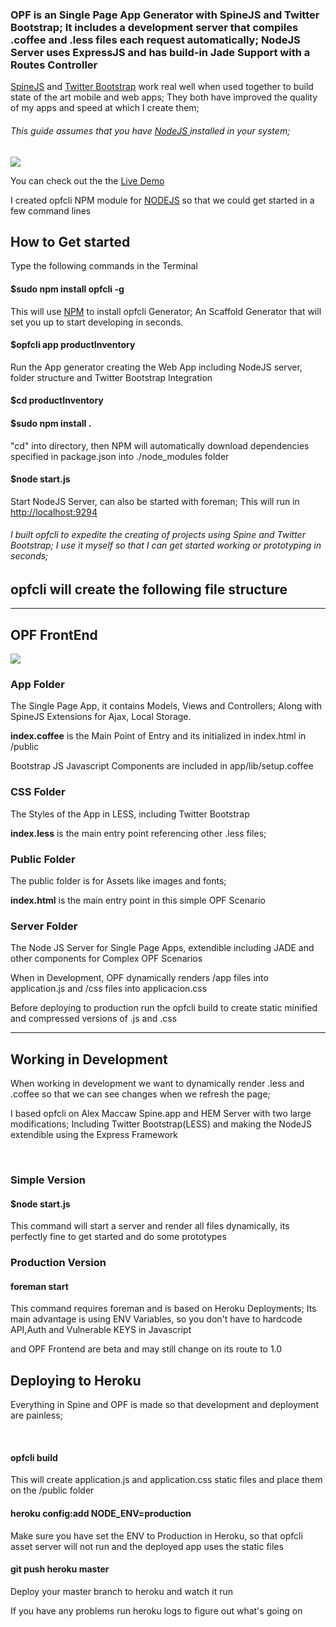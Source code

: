 <h3>OPF is an Single Page App Generator with SpineJS and Twitter Bootstrap; It includes a development server that compiles .coffee and .less files each request automatically; NodeJS Server uses ExpressJS and has build-in Jade Support with a Routes Controller</h3>


<div class="post">
  <p><a target="_blank" href="http://spinejs.com">SpineJS</a> and <a target="_blank" href="http://twitter.github.com/bootstrap/">Twitter Bootstrap</a> work real well when used together to build state of the art mobile and web apps; They both have improved the quality of my apps and speed at which I create them;</p><div class="alert alert-info"><h6>This guide assumes that you have <a target="_blank" href="http://www.nodejs.org"> NodeJS </a> installed in your system;</h6></div><img src="http://rodriguezartavia.com/images/sampleApp.png"><p class="center">You can check out the  the <a href="http://opfsample1.herokuapp.com/" target="_blank">Live Demo</a></p><div class="alert">I created opfcli NPM module for <a target="_blank" href="http://nodejs.org">NODEJS</a> so that we could get started in a few command lines</div><div class="well"><h2>How to Get started</h2><p>Type the following commands in the Terminal</p><h4>$sudo npm install opfcli -g</h4><p>This will use <a target="_blank" href="http://npmjs.org">NPM</a> to install opfcli Generator; An Scaffold Generator that will set you up to start developing in seconds.</p><h4>$opfcli app productInventory</h4><p>Run the App generator creating the Web App including NodeJS server, folder structure and Twitter Bootstrap Integration</p><h4>$cd productInventory</h4><h4>$sudo npm install .</h4><p>"cd" into directory, then NPM will automatically download dependencies specified in package.json into ./node_modules folder</p><h4>$node start.js</h4><p>Start NodeJS Server, can also be started with foreman; This will run in <a target="_blank" href="http://localhost:9294">http://localhost:9294</a></p><h6>I built opfcli to expedite the creating of projects using Spine and Twitter Bootstrap; I use it myself so that I can get started working or prototyping in seconds;</h6></div><h2>opfcli will create the following file structure</h2><hr><div class="row-fluid"><div class="span6"><h2>OPF FrontEnd</h2><img src="images/folder.png"></div><div class="span6"><h3>App Folder</h3><p>The Single Page App, it contains Models, Views and Controllers; Along with SpineJS Extensions for Ajax, Local Storage.</p><p><strong>index.coffee</strong> is the Main Point of Entry and its initialized in index.html in /public</p><p>Bootstrap JS Javascript Components are included in app/lib/setup.coffee</p><h3>CSS Folder</h3><p>The Styles of the App in LESS, including Twitter Bootstrap</p><p><strong>index.less</strong> is the main entry point referencing other .less files;</p><h3>Public Folder</h3><p>The public folder is for Assets like images and fonts; </p><p><strong>index.html</strong> is the main entry point in this simple OPF Scenario</p><h3>Server Folder</h3><p>The Node JS Server for Single Page Apps, extendible including JADE and other components for Complex OPF Scenarios</p><p>When in Development, OPF dynamically renders /app files into application.js and /css files into applicacion.css</p><p>Before deploying to production run the opfcli build to create static minified and compressed versions of .js and .css</p></div></div><hr><h2>Working in Development</h2><p>When working in development we want to dynamically render .less and .coffee so that we can see changes when we refresh the page; </p><p>I based opfcli on Alex Maccaw Spine.app and HEM Server with two large modifications; Including Twitter Bootstrap(LESS) and making the NodeJS extendible using the Express Framework</p><br><div class="well"><h3>Simple Version</h3><h4>$node start.js</h4><p>This command will start a server and render all files dynamically, its perfectly fine to get started and do some prototypes</p><h3>Production Version</h3><h4>foreman start</h4><p>This command requires foreman and is based on Heroku Deployments; Its main advantage is using ENV Variables, so you don't have to hardcode API,Auth and Vulnerable KEYS in Javascript</p><div class="alert"><opfcli>and OPF Frontend are beta and may still change on its route to 1.0</opfcli></div></div><h2>Deploying to Heroku</h2><p>Everything in Spine and OPF is made so that development and deployment are painless;</p><br><div class="well"><h4>opfcli build</h4><p>This will create application.js and application.css static files and place them on the /public folder</p><h4>heroku config:add NODE_ENV=production</h4><p>Make sure you have set the ENV to Production in Heroku, so that opfcli asset server will not run and the deployed app uses the static files</p><h4>git push heroku master</h4><p>Deploy your master branch to heroku and watch it run</p><p>If you have any problems run heroku logs to figure out what's going on</p></div><br><br><br>
</div></div>